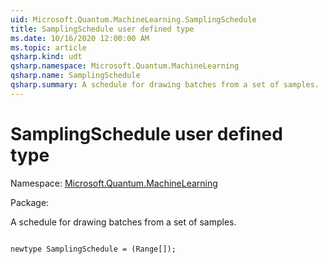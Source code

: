 ```yaml
---
uid: Microsoft.Quantum.MachineLearning.SamplingSchedule
title: SamplingSchedule user defined type
ms.date: 10/16/2020 12:00:00 AM
ms.topic: article
qsharp.kind: udt
qsharp.namespace: Microsoft.Quantum.MachineLearning
qsharp.name: SamplingSchedule
qsharp.summary: A schedule for drawing batches from a set of samples.
---
```


# SamplingSchedule user defined type

Namespace: [Microsoft.Quantum.MachineLearning](xref:Microsoft.Quantum.MachineLearning)

Package: [](https://nuget.org/packages/)


A schedule for drawing batches from a set of samples.

```Q#

newtype SamplingSchedule = (Range[]);
```

